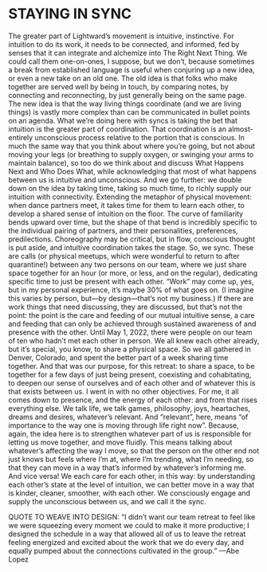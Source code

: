 # STAYING IN SYNC

The greater part of Lightward’s movement is intuitive, instinctive. For intuition to do its work, it needs to be connected, and informed, fed by senses that it can integrate and alchemize into The Right Next Thing.
We could call them one-on-ones, I suppose, but we don’t, because sometimes a break from established language is useful when conjuring up a new idea, or even a new take on an old one. The old idea is that folks who make together are served well by being in touch, by comparing notes, by connecting and reconnecting, by just generally being on the same page. The new idea is that the way living things coordinate (and we are living things) is vastly more complex than can be communicated in bullet points on an agenda.
What we’re doing here with syncs is taking the bet that intuition is the greater part of coordination. That coordination is an almost-entirely unconscious process relative to the portion that is conscious. In much the same way that you think about where you’re going, but not about moving your legs (or breathing to supply oxygen, or swinging your arms to maintain balance), so too do we think about and discuss What Happens Next and Who Does What, while acknowledging that most of what happens between us is intuitive and unconscious. And we go further: we double down on the idea by taking time, taking so much time, to richly supply our intuition with connectivity.
Extending the metaphor of physical movement: when dance partners meet, it takes time for them to learn each other, to develop a shared sense of intuition on the floor. The curve of familiarity bends upward over time, but the shape of that bend is incredibly specific to the individual pairing of partners, and their personalities, preferences, predilections. Choreography may be critical, but in flow, conscious thought is put aside, and intuitive coordination takes the stage.
So, we sync. These are calls (or physical meetups, which were wonderful to return to after quarantine!) between any two persons on our team, where we just share space together for an hour (or more, or less, and on the regular), dedicating specific time to just be present with each other. “Work” may come up, yes, but in my personal experience, it’s maybe 30% of what goes on. (I imagine this varies by person, but—by design—that’s not my business.) If there are work things that need discussing, they are discussed, but that’s not the point: the point is the care and feeding of our mutual intuitive sense, a care and feeding that can only be achieved through sustained awareness of and presence with the other.
Until May 1, 2022, there were people on our team of ten who hadn’t met each other in person. We all knew each other already, but it’s special, you know, to share a physical space. So we all gathered in Denver, Colorado, and spent the better part of a week sharing time together.
And that was our purpose, for this retreat: to share a space, to be together for a few days of just being present, coexisting and cohabitating, to deepen our sense of ourselves and of each other and of whatever this is that exists between us. I went in with no other objectives. For me, it all comes down to presence, and the energy of each other: and from that rises everything else.
We talk life, we talk games, philosophy, joys, heartaches, dreams and desires, whatever’s relevant. And “relevant”, here, means “of importance to the way one is moving through life right now”. Because, again, the idea here is to strengthen whatever part of us is responsible for letting us move together, and move fluidly. This means talking about whatever’s affecting the way I move, so that the person on the other end not just knows but feels where I’m at, where I’m trending, what I’m needing, so that they can move in a way that’s informed by whatever’s informing me. And vice versa! We each care for each other, in this way: by understanding each other’s state at the level of intuition, we can better move in a way that is kinder, cleaner, smoother, with each other. We consciously engage and supply the unconscious between us, and we call it the sync.

QUOTE TO WEAVE INTO DESIGN:
“I didn’t want our team retreat to feel like we were squeezing every moment we could to make it more productive; I designed the schedule in a way that allowed all of us to leave the retreat feeling energized and excited about the work that we do every day, and equally pumped about the connections cultivated in the group.” —Abe Lopez

